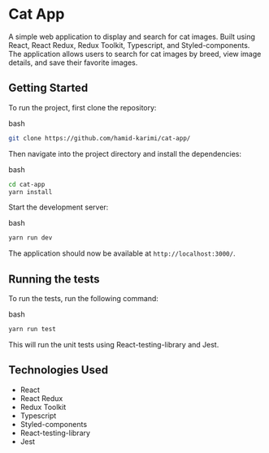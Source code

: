 # Cat App

A simple web application to display and search for cat images. Built using React, React Redux, Redux Toolkit, Typescript, and Styled-components. The application allows users to search for cat images by breed, view image details, and save their favorite images.

## Getting Started

To run the project, first clone the repository:

bash

```bash
git clone https://github.com/hamid-karimi/cat-app/
```

Then navigate into the project directory and install the dependencies:

bash

```bash
cd cat-app
yarn install
```

Start the development server:

bash

```bash
yarn run dev
```

The application should now be available at `http://localhost:3000/`.

## Running the tests

To run the tests, run the following command:

bash

```bash
yarn run test
```

This will run the unit tests using React-testing-library and Jest.

## Technologies Used

- React
- React Redux
- Redux Toolkit
- Typescript
- Styled-components
- React-testing-library
- Jest

